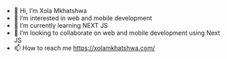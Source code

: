 - 👋 Hi, I’m Xola Mkhatshwa
- 👀 I’m interested in web and mobile development
- 🌱 I’m currently learning NEXT JS
- 💞️ I’m looking to collaborate on web and mobile development using Next JS
- 📫 How to reach me https://xolamkhatshwa.com/

<!---
xmkhatshwa/xmkhatshwa is a ✨ special ✨ repository because its `README.md` (this file) appears on your GitHub profile.
You can click the Preview link to take a look at your changes.
--->
